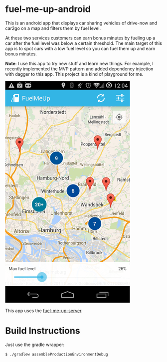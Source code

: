 fuel-me-up-android
==================

This is an android app that displays car sharing vehicles of drive-now and car2go on a map and filters them by fuel level.


At these two services customers can earn bonus minutes by fueling up a car after the fuel level was below a certain threshold.
The main target of this app is to spot cars with a low fuel level so you can fuel them up and earn bonus minutes. 

__Note__: I use this app to try new stuff and learn new things. For example, I recently implemented the MVP pattern and added dependency injection with dagger to this app. This project is a kind of playground for me.

![A screenshot](./screenshot.png?raw=true)

This app uses the [fuel-me-up-server](https://github.com/mAu888/fuel-me-up-server).

# Build Instructions
Just use the gradle wrapper:

```
$ ./gradlew assembleProductionEnvironmentDebug
```
